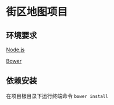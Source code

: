 # 街区地图项目
## 环境要求
[Node.js](https://nodejs.org)

[Bower](https://bower.io)

## 依赖安装
在项目根目录下运行终端命令 `bower install`

